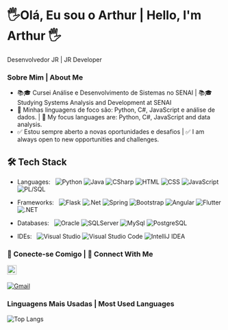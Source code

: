 # **🖐Olá, Eu sou o Arthur  | Hello, I'm Arthur 🖐**

Desenvolvedor JR | JR Developer 

###  Sobre Mim | About Me

- 📚🎓 Cursei Análise e Desenvolvimento de Sistemas no SENAI | 📚🎓 Studying Systems Analysis and Development at SENAI
- 📖 Minhas linguagens de foco são: Python, C#, JavaScript e análise de dados.  | 📖 My focus languages are: Python, C#, JavaScript and data analysis.
- ✅ Estou sempre aberto a novas oportunidades e desafios | ✅ I am always open to new opportunities and challenges.

## 🛠 Tech Stack

- Languages: &nbsp;
  ![Python](https://img.shields.io/badge/-Python-333333?style=flat&logo=python)
  ![Java](https://img.shields.io/badge/-Java-333333?style=flat&logo=Java)
  ![CSharp](https://img.shields.io/badge/-CSharp-333333?style=flat&logo=CSharp)
  ![HTML](https://img.shields.io/badge/-HTML-333333?style=flat&logo=HTML5)
  ![CSS](https://img.shields.io/badge/-CSS-333333?style=flat&logo=CSS3&logoColor=1572B6)
  ![JavaScript](https://img.shields.io/badge/-JavaScript-333333?style=flat&logo=javascript)
  ![PL/SQL](https://img.shields.io/badge/-PL/SQL-333333?style=flat&logo=PLSQL)

- Frameworks: &nbsp;
  ![Flask](https://img.shields.io/badge/-Flask-333333?style=flat&logo=flask)
  ![.Net](https://img.shields.io/badge/-.Net-333333?style=flat&logo=.Net)
  ![Spring](https://img.shields.io/badge/-Spring-333333?style=flat&logo=.Spring)
  ![Bootstrap](https://img.shields.io/badge/-Bootstrap-333333?style=flat&logo=bootstrap)
  ![Angular](https://img.shields.io/badge/Angular-333333?style=flat&logo=angular&logoColor=white)
  ![Flutter](https://img.shields.io/badge/Flutter-333333?style=flat&logo=flutter&logoColor=white)
  ![.NET](https://img.shields.io/badge/.NET-333333?style=flat&logo=.net&logoColor=white)

- Databases:  &nbsp;
  ![Oracle](https://img.shields.io/badge/-Oracle-333333?style=flat&logo=oracle&logoColor=F80000)
  ![SQLServer](https://img.shields.io/badge/-SQL%20Server-333333?style=flat&logo=microsoftsqlserver&logoColor=CC2927)
  ![MySql](https://img.shields.io/badge/-MySql-333333?style=flat&logo=mysql)
  ![PostgreSQL](https://img.shields.io/badge/PostgreSQL-333333?style=flat&&logo=postgresql)


- IDEs: &nbsp;
  ![Visual Studio](https://img.shields.io/badge/-Visual%20Studio-333333?style=flat&logo=visual-studio&logoColor=993399)
  ![Visual Studio Code](https://img.shields.io/badge/-Visual%20Studio%20Code-333333?style=flat&logo=visual-studio-code&logoColor=007ACC)
  ![IntelliJ IDEA](https://img.shields.io/badge/-IntelliJ%20IDEA-333333?style=flat&logo=intellij-idea&logoColor=f70486)





### 👥 Conecte-se Comigo | 👥 Connect With Me

<a href="https://www.linkedin.com/in/arthur-freitas-635580209/" target="_blank"><img src="https://img.shields.io/badge/linkedin-%230077B5.svg?style=for-the-badge&logo=linkedin&logoColor=white" style="margin-bottom: 4px;" height="22px" target="_blank"></a>

[![Gmail](https://img.shields.io/badge/Gmail-333333?style=for-the-badge&logo=gmail&logoColor=red)](mailto:freitas_arthur@hotmail.com)


### Linguagens Mais Usadas | Most Used Languages

![Top Langs](https://github-readme-stats-git-masterrstaa-rickstaa.vercel.app/api/top-langs/?username=arthurfssilva&layout=compact&bg_color=000&border_color=30A3DC&title_color=E94D5F&text_color=FFF&hide_title=True)